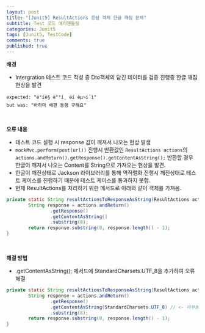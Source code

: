 ```yaml
---
layout: post
title: "[Junit5] ResultActions 응답 객체 한글 깨짐 문제"
subtitle: Test 코드 에러핸들링
categories: Junit5
tags: [Junit5, TestCode]
comments: true
published: true
---
```


**배경**

- Intergration 테스트 코드 작성 중 Dto객체의 담긴 데이터를 검증 진행중 한글 깨짐 현상을 발견

```
expected: "ë°íë§ ë°°í¸ ëí êµ¬í´ì"
but was: "바하마 배편 동행 구해요"
```

<br/>

**오류 내용**

- 테스트 코드 실행 시 response 값이 깨져서 나오는 현상 발생
- `mockMvc.perform(post(url))` 진행시 반환값인  `ResultActions actions`의
  `actions.andReturn().getResponse().getContentAsString();` 반환할 경우    
  한글이 깨져서 나오는 Content를 String으로 가져오는 현상을 발견.
- 한글이 깨진상태로 Jackson 라이브러리를 통해 역직렬화 진행시 깨진상태로
  테스트 케이스를 진행하기 때문에 테스트 케이스를 통과하지 못함.
- 현재 ResultActions를 처리하기 위한 메서드로 아래와 같이 객체를 가져옴.

```java
private static String resultActionsToResponseAsString(ResultActions actions) throws UnsupportedEncodingException {
        String response = actions.andReturn()
                .getResponse()
                .getContentAsString()
                .substring(8);
        return response.substring(0, response.length() - 1);
}
```

<br/>

**해결 방법**

- .getContentAsString(); 메서드에 StandardCharsets.UTF_8을 추가하여 오류 해결

```java
private static String resultActionsToResponseAsString(ResultActions actions) throws UnsupportedEncodingException {
        String response = actions.andReturn()
                .getResponse()
                .getContentAsString(StandardCharsets.UTF_8) // <- 이부분이 추가되어짐
                .substring(8);
        return response.substring(0, response.length() - 1);
}
```